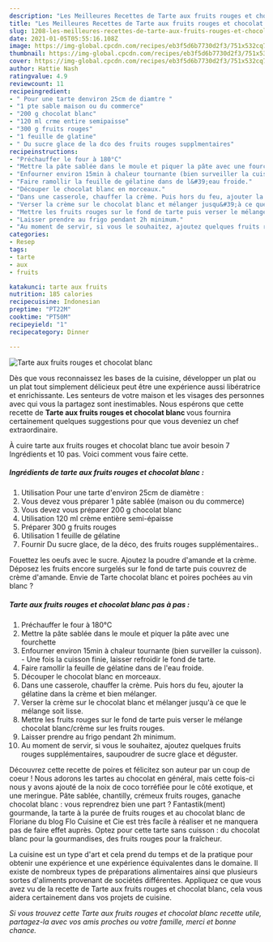 ```yaml
---
description: "Les Meilleures Recettes de Tarte aux fruits rouges et chocolat blanc"
title: "Les Meilleures Recettes de Tarte aux fruits rouges et chocolat blanc"
slug: 1208-les-meilleures-recettes-de-tarte-aux-fruits-rouges-et-chocolat-blanc
date: 2021-01-05T05:55:16.108Z
image: https://img-global.cpcdn.com/recipes/eb3f5d6b7730d2f3/751x532cq70/tarte-aux-fruits-rouges-et-chocolat-blanc-photo-principale-de-la-recette.jpg
thumbnail: https://img-global.cpcdn.com/recipes/eb3f5d6b7730d2f3/751x532cq70/tarte-aux-fruits-rouges-et-chocolat-blanc-photo-principale-de-la-recette.jpg
cover: https://img-global.cpcdn.com/recipes/eb3f5d6b7730d2f3/751x532cq70/tarte-aux-fruits-rouges-et-chocolat-blanc-photo-principale-de-la-recette.jpg
author: Hattie Nash
ratingvalue: 4.9
reviewcount: 11
recipeingredient:
- " Pour une tarte denviron 25cm de diamtre "
- "1 pte sable maison ou du commerce"
- "200 g chocolat blanc"
- "120 ml crme entire semipaisse"
- "300 g fruits rouges"
- "1 feuille de glatine"
- " Du sucre glace de la dco des fruits rouges supplmentaires"
recipeinstructions:
- "Préchauffer le four à 180°C"
- "Mettre la pâte sablée dans le moule et piquer la pâte avec une fourchette"
- "Enfourner environ 15min à chaleur tournante (bien surveiller la cuisson). Une fois la cuisson finie, laisser refroidir le fond de tarte."
- "Faire ramollir la feuille de gélatine dans de l&#39;eau froide."
- "Découper le chocolat blanc en morceaux."
- "Dans une casserole, chauffer la crème. Puis hors du feu, ajouter la gélatine dans la crème et bien mélanger."
- "Verser la crème sur le chocolat blanc et mélanger jusqu&#39;à ce que le mélange soit lisse."
- "Mettre les fruits rouges sur le fond de tarte puis verser le mélange chocolat blanc/crème sur les fruits rouges."
- "Laisser prendre au frigo pendant 2h minimum."
- "Au moment de servir, si vous le souhaitez, ajoutez quelques fruits rouges supplémentaires, saupoudrer de sucre glace et déguster."
categories:
- Resep
tags:
- tarte
- aux
- fruits

katakunci: tarte aux fruits 
nutrition: 185 calories
recipecuisine: Indonesian
preptime: "PT22M"
cooktime: "PT50M"
recipeyield: "1"
recipecategory: Dinner

---
```



![Tarte aux fruits rouges et chocolat blanc](https://img-global.cpcdn.com/recipes/eb3f5d6b7730d2f3/751x532cq70/tarte-aux-fruits-rouges-et-chocolat-blanc-photo-principale-de-la-recette.jpg)

Dès que vous reconnaissez les bases de la cuisine, développer un plat ou un plat tout simplement délicieux peut être une expérience aussi libératrice et enrichissante. Les senteurs de votre maison et les visages des personnes avec qui vous la partagez sont inestimables. Nous espérons que cette recette de <strong> Tarte aux fruits rouges et chocolat blanc </strong> vous fournira certainement quelques suggestions pour que vous deveniez un chef extraordinaire.

<!--inarticleads1-->

À cuire tarte aux fruits rouges et chocolat blanc tue avoir besoin 7 Ingrédients et 10 pas. Voici comment vous faire cette.

##### Ingrédients de tarte aux fruits rouges et chocolat blanc :

1. Utilisation  Pour une tarte d&#39;environ 25cm de diamètre :
1. Vous devez vous préparer 1 pâte sablée (maison ou du commerce)
1. Vous devez vous préparer 200 g chocolat blanc
1. Utilisation 120 ml crème entière semi-épaisse
1. Préparer 300 g fruits rouges
1. Utilisation 1 feuille de gélatine
1. Fournir  Du sucre glace, de la déco, des fruits rouges supplémentaires..


Fouettez les oeufs avec le sucre. Ajoutez la poudre d&#39;amande et la crème. Déposez les fruits encore surgelés sur le fond de tarte puis couvrez de crème d&#39;amande. Envie de Tarte chocolat blanc et poires pochées au vin blanc ? 

<!--inarticleads2-->

##### Tarte aux fruits rouges et chocolat blanc pas à pas :

1. Préchauffer le four à 180°C
1. Mettre la pâte sablée dans le moule et piquer la pâte avec une fourchette
1. Enfourner environ 15min à chaleur tournante (bien surveiller la cuisson). - Une fois la cuisson finie, laisser refroidir le fond de tarte.
1. Faire ramollir la feuille de gélatine dans de l&#39;eau froide.
1. Découper le chocolat blanc en morceaux.
1. Dans une casserole, chauffer la crème. Puis hors du feu, ajouter la gélatine dans la crème et bien mélanger.
1. Verser la crème sur le chocolat blanc et mélanger jusqu&#39;à ce que le mélange soit lisse.
1. Mettre les fruits rouges sur le fond de tarte puis verser le mélange chocolat blanc/crème sur les fruits rouges.
1. Laisser prendre au frigo pendant 2h minimum.
1. Au moment de servir, si vous le souhaitez, ajoutez quelques fruits rouges supplémentaires, saupoudrer de sucre glace et déguster.


Découvrez cette recette de poires et félicitez son auteur par un coup de coeur ! Nous adorons les tartes au chocolat en général, mais cette fois-ci nous y avons ajouté de la noix de coco torréfiée pour le côté exotique, et une meringue. Pâte sablée, chantilly, crémeux fruits rouges, ganache chocolat blanc : vous reprendrez bien une part ? Fantastik(ment) gourmande, la tarte à la purée de fruits rouges et au chocolat blanc de Floriane du blog Flo Cuisine et Cie est très facile à réaliser et ne manquera pas de faire effet auprès. Optez pour cette tarte sans cuisson : du chocolat blanc pour la gourmandises, des fruits rouges pour la fraîcheur. 

<!--inarticleads1-->

<p>
La cuisine est un type d'art et cela prend du temps et de la pratique pour obtenir une expérience et une expérience équivalentes dans le domaine. Il existe de nombreux types de préparations alimentaires ainsi que plusieurs sortes d'aliments provenant de sociétés différentes. Appliquez ce que vous avez vu de la recette de Tarte aux fruits rouges et chocolat blanc, cela vous aidera certainement dans vos projets de cuisine.
</p>

<p>
<i>Si vous trouvez cette Tarte aux fruits rouges et chocolat blanc recette utile, partagez-la avec vos amis proches ou votre famille, merci et bonne chance.</i>
</p>
